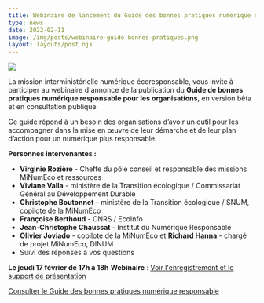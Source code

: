 ```yaml
---
title: Webinaire de lancement du Guide des bonnes pratiques numérique responsable
type: news
date: 2022-02-11
image: /img/posts/webinaire-guide-bonnes-pratiques.png
layout: layouts/post.njk
---
```


![]({{image}})

La mission interministérielle numérique écoresponsable, vous invite à participer au webinaire d'annonce de la publication du **Guide de bonnes pratiques numérique responsable pour les organisations**, en version bêta et en consultation publique

Ce guide répond à un besoin des organisations d’avoir un outil pour les accompagner dans la mise en œuvre de leur démarche et de leur plan d’action pour un numérique plus responsable.

**Personnes intervenantes :**

* **Virginie Rozière** - Cheffe du pôle conseil et responsable des missions MiNumEco et ressources
* **Viviane Valla** - ministère de la Transition écologique / Commissariat Général au Développement Durable
* **Christophe Boutonnet** - ministère de la Transition écologique / SNUM, copilote de la MiNumEco
* **Françoise Berthoud** - CNRS / EcoInfo
* **Jean-Christophe Chaussat** - Institut du Numérique Responsable
* **Olivier Joviado** - copilote de la MiNumEco et **Richard Hanna** - chargé de projet MiNumEco, DINUM
* Suivi des réponses à vos questions

<div class="fr-highlight">

**Le jeudi 17 février de 17h à 18h**
**Webinaire** : [Voir l'enregistrement et le support de présentation](https://bbb-dinum-scalelite.visio.education.fr/playback/presentation/2.3/5943c51cd99e192ecf7c9c6ce2562d5e4b33348b-1645112719317)

<a class="fr-btn" href="/publications/bonnes-pratiques/">Consulter le Guide des bonnes pratiques numérique responsable</a>

</div>